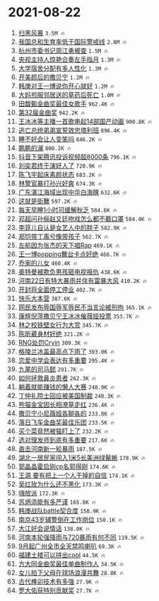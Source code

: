 # 2021-08-22

1. [扫黑风暴](https://s.weibo.com/weibo?q=%E6%89%AB%E9%BB%91%E9%A3%8E%E6%9A%B4&Refer=top) `3.5M 🔥`
1. [我国总和生育率低于国际警戒线](https://s.weibo.com/weibo?q=%23%E6%88%91%E5%9B%BD%E6%80%BB%E5%92%8C%E7%94%9F%E8%82%B2%E7%8E%87%E4%BD%8E%E4%BA%8E%E5%9B%BD%E9%99%85%E8%AD%A6%E6%88%92%E7%BA%BF%23&Refer=top) `2.8M 🔥`
1. [杭州市委书记周江勇被查](https://s.weibo.com/weibo?q=%23%E6%9D%AD%E5%B7%9E%E5%B8%82%E5%A7%94%E4%B9%A6%E8%AE%B0%E5%91%A8%E6%B1%9F%E5%8B%87%E8%A2%AB%E6%9F%A5%23&Refer=top) `1.5M 🔥`
1. [央视主持人惊艳合奏左手指月](https://s.weibo.com/weibo?q=%23%E5%A4%AE%E8%A7%86%E4%B8%BB%E6%8C%81%E4%BA%BA%E6%83%8A%E8%89%B3%E5%90%88%E5%A5%8F%E5%B7%A6%E6%89%8B%E6%8C%87%E6%9C%88%23&Refer=top) `1.3M 🔥`
1. [大学宿舍分配有多人性化](https://s.weibo.com/weibo?q=%23%E5%A4%A7%E5%AD%A6%E5%AE%BF%E8%88%8D%E5%88%86%E9%85%8D%E6%9C%89%E5%A4%9A%E4%BA%BA%E6%80%A7%E5%8C%96%23&Refer=top) `1.3M 🔥`
1. [开美颜后的撒贝宁](https://s.weibo.com/weibo?q=%23%E5%BC%80%E7%BE%8E%E9%A2%9C%E5%90%8E%E7%9A%84%E6%92%92%E8%B4%9D%E5%AE%81%23&Refer=top) `1.2M 🔥`
1. [韩庚对王一博说你开心就好](https://s.weibo.com/weibo?q=%E9%9F%A9%E5%BA%9A%E5%AF%B9%E7%8E%8B%E4%B8%80%E5%8D%9A%E8%AF%B4%E4%BD%A0%E5%BC%80%E5%BF%83%E5%B0%B1%E5%A5%BD&Refer=top) `1.2M 🔥`
1. [大妈煎服邻居送的草药后死亡](https://s.weibo.com/weibo?q=%23%E5%A4%A7%E5%A6%88%E7%85%8E%E6%9C%8D%E9%82%BB%E5%B1%85%E9%80%81%E7%9A%84%E8%8D%89%E8%8D%AF%E5%90%8E%E6%AD%BB%E4%BA%A1%23&Refer=top) `1.0M 🔥`
1. [田馥甄金曲奖最佳女歌手](https://s.weibo.com/weibo?q=%23%E7%94%B0%E9%A6%A5%E7%94%84%E9%87%91%E6%9B%B2%E5%A5%96%E6%9C%80%E4%BD%B3%E5%A5%B3%E6%AD%8C%E6%89%8B%23&Refer=top) `962.4K 🔥`
1. [第32届金曲奖](https://s.weibo.com/weibo?q=%E7%AC%AC32%E5%B1%8A%E9%87%91%E6%9B%B2%E5%A5%96&Refer=top) `942.2K 🔥`
1. [王冰冰等主播一首歌串起14部国产动画](https://s.weibo.com/weibo?q=%23%E7%8E%8B%E5%86%B0%E5%86%B0%E7%AD%89%E4%B8%BB%E6%92%AD%E4%B8%80%E9%A6%96%E6%AD%8C%E4%B8%B2%E8%B5%B714%E9%83%A8%E5%9B%BD%E4%BA%A7%E5%8A%A8%E7%94%BB%23&Refer=top) `900.8K 🔥`
1. [逃亡总统弟弟宣誓效忠塔利班](https://s.weibo.com/weibo?q=%23%E9%80%83%E4%BA%A1%E6%80%BB%E7%BB%9F%E5%BC%9F%E5%BC%9F%E5%AE%A3%E8%AA%93%E6%95%88%E5%BF%A0%E5%A1%94%E5%88%A9%E7%8F%AD%23&Refer=top) `896.4K 🔥`
1. [睡不好会让人变笨吗](https://s.weibo.com/weibo?q=%23%E7%9D%A1%E4%B8%8D%E5%A5%BD%E4%BC%9A%E8%AE%A9%E4%BA%BA%E5%8F%98%E7%AC%A8%E5%90%97%23&Refer=top) `846.2K 🔥`
1. [鹏鹏的澜](https://s.weibo.com/weibo?q=%23%E9%B9%8F%E9%B9%8F%E7%9A%84%E6%BE%9C%23&Refer=top) `800.2K 🔥`
1. [抖音下架腾讯投诉视频超8000条](https://s.weibo.com/weibo?q=%23%E6%8A%96%E9%9F%B3%E4%B8%8B%E6%9E%B6%E8%85%BE%E8%AE%AF%E6%8A%95%E8%AF%89%E8%A7%86%E9%A2%91%E8%B6%858000%E6%9D%A1%23&Refer=top) `796.1K 🔥`
1. [刘奕君终于演好人了](https://s.weibo.com/weibo?q=%23%E5%88%98%E5%A5%95%E5%90%9B%E7%BB%88%E4%BA%8E%E6%BC%94%E5%A5%BD%E4%BA%BA%E4%BA%86%23&Refer=top) `720.9K 🔥`
1. [陈飞宇起床素颜状态](https://s.weibo.com/weibo?q=%23%E9%99%88%E9%A3%9E%E5%AE%87%E8%B5%B7%E5%BA%8A%E7%B4%A0%E9%A2%9C%E7%8A%B6%E6%80%81%23&Refer=top) `683.2K 🔥`
1. [林警官暴打孙兴好爽](https://s.weibo.com/weibo?q=%23%E6%9E%97%E8%AD%A6%E5%AE%98%E6%9A%B4%E6%89%93%E5%AD%99%E5%85%B4%E5%A5%BD%E7%88%BD%23&Refer=top) `674.3K 🔥`
1. [广东湛江海域出现中华白海豚](https://s.weibo.com/weibo?q=%23%E5%B9%BF%E4%B8%9C%E6%B9%9B%E6%B1%9F%E6%B5%B7%E5%9F%9F%E5%87%BA%E7%8E%B0%E4%B8%AD%E5%8D%8E%E7%99%BD%E6%B5%B7%E8%B1%9A%23&Refer=top) `632.6K 🔥`
1. [这就是街舞](https://s.weibo.com/weibo?q=%E8%BF%99%E5%B0%B1%E6%98%AF%E8%A1%97%E8%88%9E&Refer=top) `597.2K 🔥`
1. [每天早睡1小时可缓解秋乏](https://s.weibo.com/weibo?q=%23%E6%AF%8F%E5%A4%A9%E6%97%A9%E7%9D%A11%E5%B0%8F%E6%97%B6%E5%8F%AF%E7%BC%93%E8%A7%A3%E7%A7%8B%E4%B9%8F%23&Refer=top) `584.6K 🔥`
1. [邓超问孙俪赵又廷吻戏怎么都不戴口罩](https://s.weibo.com/weibo?q=%23%E9%82%93%E8%B6%85%E9%97%AE%E5%AD%99%E4%BF%AA%E8%B5%B5%E5%8F%88%E5%BB%B7%E5%90%BB%E6%88%8F%E6%80%8E%E4%B9%88%E9%83%BD%E4%B8%8D%E6%88%B4%E5%8F%A3%E7%BD%A9%23&Refer=top) `584.4K 🔥`
1. [李菲儿自认是女艺人中的胖子](https://s.weibo.com/weibo?q=%23%E6%9D%8E%E8%8F%B2%E5%84%BF%E8%87%AA%E8%AE%A4%E6%98%AF%E5%A5%B3%E8%89%BA%E4%BA%BA%E4%B8%AD%E7%9A%84%E8%83%96%E5%AD%90%23&Refer=top) `582.9K 🔥`
1. [郑恺带丁禹兮像带孩子](https://s.weibo.com/weibo?q=%23%E9%83%91%E6%81%BA%E5%B8%A6%E4%B8%81%E7%A6%B9%E5%85%AE%E5%83%8F%E5%B8%A6%E5%AD%A9%E5%AD%90%23&Refer=top) `562.7K 🔥`
1. [左航因为张杰的天下唱Rap](https://s.weibo.com/weibo?q=%E5%B7%A6%E8%88%AA%E5%9B%A0%E4%B8%BA%E5%BC%A0%E6%9D%B0%E7%9A%84%E5%A4%A9%E4%B8%8B%E5%94%B1Rap&Refer=top) `469.1K 🔥`
1. [王一博popping舞台卡点好绝](https://s.weibo.com/weibo?q=%E7%8E%8B%E4%B8%80%E5%8D%9Apopping%E8%88%9E%E5%8F%B0%E5%8D%A1%E7%82%B9%E5%A5%BD%E7%BB%9D&Refer=top) `466.7K 🔥`
1. [乔家的儿女](https://s.weibo.com/weibo?q=%E4%B9%94%E5%AE%B6%E7%9A%84%E5%84%BF%E5%A5%B3&Refer=top) `460.4K 🔥`
1. [奥特曼被欺负男孩砸电视报仇](https://s.weibo.com/weibo?q=%23%E5%A5%A5%E7%89%B9%E6%9B%BC%E8%A2%AB%E6%AC%BA%E8%B4%9F%E7%94%B7%E5%AD%A9%E7%A0%B8%E7%94%B5%E8%A7%86%E6%8A%A5%E4%BB%87%23&Refer=top) `438.6K 🔥`
1. [河南22日有特大暴雨并伴有雷暴大风](https://s.weibo.com/weibo?q=%23%E6%B2%B3%E5%8D%9722%E6%97%A5%E6%9C%89%E7%89%B9%E5%A4%A7%E6%9A%B4%E9%9B%A8%E5%B9%B6%E4%BC%B4%E6%9C%89%E9%9B%B7%E6%9A%B4%E5%A4%A7%E9%A3%8E%23&Refer=top) `410.2K 🔥`
1. [开封将全面停工停业](https://s.weibo.com/weibo?q=%23%E5%BC%80%E5%B0%81%E5%B0%86%E5%85%A8%E9%9D%A2%E5%81%9C%E5%B7%A5%E5%81%9C%E4%B8%9A%23&Refer=top) `402.7K 🔥`
1. [快乐大本营](https://s.weibo.com/weibo?q=%E5%BF%AB%E4%B9%90%E5%A4%A7%E6%9C%AC%E8%90%A5&Refer=top) `387.6K 🔥`
1. [网民发布辱国辱军辱民不当言论被刑拘](https://s.weibo.com/weibo?q=%23%E7%BD%91%E6%B0%91%E5%8F%91%E5%B8%83%E8%BE%B1%E5%9B%BD%E8%BE%B1%E5%86%9B%E8%BE%B1%E6%B0%91%E4%B8%8D%E5%BD%93%E8%A8%80%E8%AE%BA%E8%A2%AB%E5%88%91%E6%8B%98%23&Refer=top) `365.1K 🔥`
1. [康辉倪萍撒贝宁王冰冰催薇娅投票](https://s.weibo.com/weibo?q=%23%E5%BA%B7%E8%BE%89%E5%80%AA%E8%90%8D%E6%92%92%E8%B4%9D%E5%AE%81%E7%8E%8B%E5%86%B0%E5%86%B0%E5%82%AC%E8%96%87%E5%A8%85%E6%8A%95%E7%A5%A8%23&Refer=top) `353.7K 🔥`
1. [林之校铁壁女行为大赏](https://s.weibo.com/weibo?q=%23%E6%9E%97%E4%B9%8B%E6%A0%A1%E9%93%81%E5%A3%81%E5%A5%B3%E8%A1%8C%E4%B8%BA%E5%A4%A7%E8%B5%8F%23&Refer=top) `345.7K 🔥`
1. [陈昕葳身材好绝](https://s.weibo.com/weibo?q=%23%E9%99%88%E6%98%95%E8%91%B3%E8%BA%AB%E6%9D%90%E5%A5%BD%E7%BB%9D%23&Refer=top) `321.2K 🔥`
1. [RNG处罚Cryin](https://s.weibo.com/weibo?q=%23RNG%E5%A4%84%E7%BD%9ACryin%23&Refer=top) `309.3K 🔥`
1. [格陵兰冰盖最高点下雨了](https://s.weibo.com/weibo?q=%23%E6%A0%BC%E9%99%B5%E5%85%B0%E5%86%B0%E7%9B%96%E6%9C%80%E9%AB%98%E7%82%B9%E4%B8%8B%E9%9B%A8%E4%BA%86%23&Refer=top) `303.0K 🔥`
1. [恋爱中学会表达有多重要](https://s.weibo.com/weibo?q=%23%E6%81%8B%E7%88%B1%E4%B8%AD%E5%AD%A6%E4%BC%9A%E8%A1%A8%E8%BE%BE%E6%9C%89%E5%A4%9A%E9%87%8D%E8%A6%81%23&Refer=top) `295.4K 🔥`
1. [九尾的司马懿](https://s.weibo.com/weibo?q=%23%E4%B9%9D%E5%B0%BE%E7%9A%84%E5%8F%B8%E9%A9%AC%E6%87%BF%23&Refer=top) `291.7K 🔥`
1. [如何拯救鼻炎患者](https://s.weibo.com/weibo?q=%23%E5%A6%82%E4%BD%95%E6%8B%AF%E6%95%91%E9%BC%BB%E7%82%8E%E6%82%A3%E8%80%85%23&Refer=top) `262.3K 🔥`
1. [躺着就能赚钱的懒人大赛](https://s.weibo.com/weibo?q=%23%E8%BA%BA%E7%9D%80%E5%B0%B1%E8%83%BD%E8%B5%9A%E9%92%B1%E7%9A%84%E6%87%92%E4%BA%BA%E5%A4%A7%E8%B5%9B%23&Refer=top) `248.9K 🔥`
1. [丁仲礼院士回应被美国制裁](https://s.weibo.com/weibo?q=%E4%B8%81%E4%BB%B2%E7%A4%BC%E9%99%A2%E5%A3%AB%E5%9B%9E%E5%BA%94%E8%A2%AB%E7%BE%8E%E5%9B%BD%E5%88%B6%E8%A3%81&Refer=top) `240.3K 🔥`
1. [熊猫金宝因长相潦草走红](https://s.weibo.com/weibo?q=%23%E7%86%8A%E7%8C%AB%E9%87%91%E5%AE%9D%E5%9B%A0%E9%95%BF%E7%9B%B8%E6%BD%A6%E8%8D%89%E8%B5%B0%E7%BA%A2%23&Refer=top) `236.4K 🔥`
1. [撒贝宁小尼薇娅各聊各的](https://s.weibo.com/weibo?q=%23%E6%92%92%E8%B4%9D%E5%AE%81%E5%B0%8F%E5%B0%BC%E8%96%87%E5%A8%85%E5%90%84%E8%81%8A%E5%90%84%E7%9A%84%23&Refer=top) `233.8K 🔥`
1. [落日飞车金曲奖最佳乐团](https://s.weibo.com/weibo?q=%23%E8%90%BD%E6%97%A5%E9%A3%9E%E8%BD%A6%E9%87%91%E6%9B%B2%E5%A5%96%E6%9C%80%E4%BD%B3%E4%B9%90%E5%9B%A2%23&Refer=top) `233.5K 🔥`
1. [买个菜竟然被猫盯上了](https://s.weibo.com/weibo?q=%23%E4%B9%B0%E4%B8%AA%E8%8F%9C%E7%AB%9F%E7%84%B6%E8%A2%AB%E7%8C%AB%E7%9B%AF%E4%B8%8A%E4%BA%86%23&Refer=top) `232.2K 🔥`
1. [选对理发师到底有多重要](https://s.weibo.com/weibo?q=%23%E9%80%89%E5%AF%B9%E7%90%86%E5%8F%91%E5%B8%88%E5%88%B0%E5%BA%95%E6%9C%89%E5%A4%9A%E9%87%8D%E8%A6%81%23&Refer=top) `217.6K 🔥`
1. [直击河南新一轮暴雨](https://s.weibo.com/weibo?q=%23%E7%9B%B4%E5%87%BB%E6%B2%B3%E5%8D%97%E6%96%B0%E4%B8%80%E8%BD%AE%E6%9A%B4%E9%9B%A8%23&Refer=top) `187.5K 🔥`
1. [湖北一居民家闯入1米5长美洲绿鬣蜥](https://s.weibo.com/weibo?q=%23%E6%B9%96%E5%8C%97%E4%B8%80%E5%B1%85%E6%B0%91%E5%AE%B6%E9%97%AF%E5%85%A51%E7%B1%B35%E9%95%BF%E7%BE%8E%E6%B4%B2%E7%BB%BF%E9%AC%A3%E8%9C%A5%23&Refer=top) `178.9K 🔥`
1. [郭晶晶霍启刚cp名郭得刚](https://s.weibo.com/weibo?q=%23%E9%83%AD%E6%99%B6%E6%99%B6%E9%9C%8D%E5%90%AF%E5%88%9Acp%E5%90%8D%E9%83%AD%E5%BE%97%E5%88%9A%23&Refer=top) `174.6K 🔥`
1. [王源 要有把上一个人干掉的自信](https://s.weibo.com/weibo?q=%E7%8E%8B%E6%BA%90%20%E8%A6%81%E6%9C%89%E6%8A%8A%E4%B8%8A%E4%B8%80%E4%B8%AA%E4%BA%BA%E5%B9%B2%E6%8E%89%E7%9A%84%E8%87%AA%E4%BF%A1&Refer=top) `174.1K 🔥`
1. [吴红玫为什么还不黑化](https://s.weibo.com/weibo?q=%23%E5%90%B4%E7%BA%A2%E7%8E%AB%E4%B8%BA%E4%BB%80%E4%B9%88%E8%BF%98%E4%B8%8D%E9%BB%91%E5%8C%96%23&Refer=top) `173.3K 🔥`
1. [嗨放派](https://s.weibo.com/weibo?q=%E5%97%A8%E6%94%BE%E6%B4%BE&Refer=top) `172.3K 🔥`
1. [苏炳添能有多严谨](https://s.weibo.com/weibo?q=%23%E8%8B%8F%E7%82%B3%E6%B7%BB%E8%83%BD%E6%9C%89%E5%A4%9A%E4%B8%A5%E8%B0%A8%23&Refer=top) `165.8K 🔥`
1. [韩庚战队battle契合度](https://s.weibo.com/weibo?q=%23%E9%9F%A9%E5%BA%9A%E6%88%98%E9%98%9Fbattle%E5%A5%91%E5%90%88%E5%BA%A6%23&Refer=top) `158.9K 🔥`
1. [南京43岁辅警倒在工作岗位](https://s.weibo.com/weibo?q=%23%E5%8D%97%E4%BA%AC43%E5%B2%81%E8%BE%85%E8%AD%A6%E5%80%92%E5%9C%A8%E5%B7%A5%E4%BD%9C%E5%B2%97%E4%BD%8D%23&Refer=top) `150.1K 🔥`
1. [大江好会说情话](https://s.weibo.com/weibo?q=%23%E5%A4%A7%E6%B1%9F%E5%A5%BD%E4%BC%9A%E8%AF%B4%E6%83%85%E8%AF%9D%23&Refer=top) `138.0K 🔥`
1. [河南本轮强降雨与720暴雨有何不同](https://s.weibo.com/weibo?q=%23%E6%B2%B3%E5%8D%97%E6%9C%AC%E8%BD%AE%E5%BC%BA%E9%99%8D%E9%9B%A8%E4%B8%8E720%E6%9A%B4%E9%9B%A8%E6%9C%89%E4%BD%95%E4%B8%8D%E5%90%8C%23&Refer=top) `119.5K 🔥`
1. [9月起广州全市全天禁鸣喇叭](https://s.weibo.com/weibo?q=%239%E6%9C%88%E8%B5%B7%E5%B9%BF%E5%B7%9E%E5%85%A8%E5%B8%82%E5%85%A8%E5%A4%A9%E7%A6%81%E9%B8%A3%E5%96%87%E5%8F%AD%23&Refer=top) `69.3K 🔥`
1. [福建土楼可以拼出cool](https://s.weibo.com/weibo?q=%23%E7%A6%8F%E5%BB%BA%E5%9C%9F%E6%A5%BC%E5%8F%AF%E4%BB%A5%E6%8B%BC%E5%87%BAcool%23&Refer=top) `44.5K 🔥`
1. [方大同金曲奖最佳单曲制作人](https://s.weibo.com/weibo?q=%23%E6%96%B9%E5%A4%A7%E5%90%8C%E9%87%91%E6%9B%B2%E5%A5%96%E6%9C%80%E4%BD%B3%E5%8D%95%E6%9B%B2%E5%88%B6%E4%BD%9C%E4%BA%BA%23&Refer=top) `34.5K 🔥`
1. [女儿拍下父母在球场浪漫共舞](https://s.weibo.com/weibo?q=%23%E5%A5%B3%E5%84%BF%E6%8B%8D%E4%B8%8B%E7%88%B6%E6%AF%8D%E5%9C%A8%E7%90%83%E5%9C%BA%E6%B5%AA%E6%BC%AB%E5%85%B1%E8%88%9E%23&Refer=top) `28.8K 🔥`
1. [古代榫卯技术有多强](https://s.weibo.com/weibo?q=%23%E5%8F%A4%E4%BB%A3%E6%A6%AB%E5%8D%AF%E6%8A%80%E6%9C%AF%E6%9C%89%E5%A4%9A%E5%BC%BA%23&Refer=top) `27.9K 🔥`
1. [罗大佑获特别贡献奖](https://s.weibo.com/weibo?q=%E7%BD%97%E5%A4%A7%E4%BD%91%E8%8E%B7%E7%89%B9%E5%88%AB%E8%B4%A1%E7%8C%AE%E5%A5%96&Refer=top) `27.7K 🔥`
